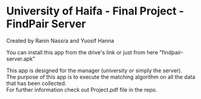 # University of Haifa - Final Project - FindPair Server
Created by Ranin Nassra and Yuosif Hanna

You can install this app from the drive's link or just from here "findpair-server.apk"

This app is designed for the manager (university or simply the server).<br />
The purpose of this app is to execute the matching algorithm on all the data that has been collected.<br />
For further information check out Project.pdf file in the repo.